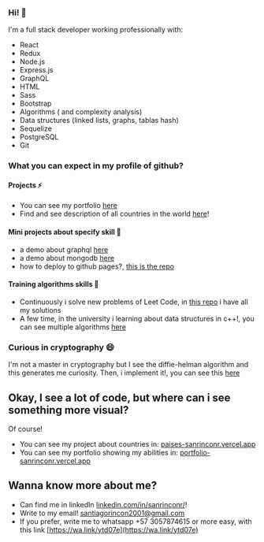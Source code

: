 ### Hi! 👋

I'm a full stack developer working professionally with:
- React
- Redux
- Node.js
- Express.js
- GraphQL
- HTML
- Sass
- Bootstrap
- Algorithms ( and complexity analysis)
- Data structures (linked lists, graphs, tablas hash)
- Sequelize
- PostgreSQL
- Git


### What you can expect in my profile of github?

#### Projects ⚡
 - You can see my portfolio [here](https://github.com/sanrinconr/Portfolio)
 - Find and see description of all countries in the world [here](https://github.com/sanrinconr/Countries-app)!

#### Mini projects about specify skill 🔭
 - a demo about graphql [here](https://github.com/sanrinconr/demo-graphql)
 - a demo about mongodb [here](https://github.com/sanrinconr/demo-mongodb)
 - how to deploy to github pages?, [this is the repo](https://github.com/sanrinconr/Demo-github-pages)
 
 #### Training algorithms skills 🌱
 - Continuously i solve new problems of Leet Code, in [this repo](https://github.com/sanrinconr/LeetCode-exercises) i have all my solutions
 - A few time, in the university i learning about data structures in c++!, you can see multiple algorithms [here](https://github.com/sanrinconr/algoritmos_busqueda)
 
 ### Curious in cryptography 😄
 I'm not a master in cryptography but I see the diffie-helman algorithm and this generates me curiosity.
 Then, i implement it!, you can see this [here](https://github.com/sanrinconr/Diffie-Helman)

## Okay, I see a lot of code, but where can i see something more visual?
Of course!
- You can see my project about countries in: [paises-sanrinconr.vercel.app](https://paises-sanrinconr.vercel.app/)
- You can see my portfolio showing my abilities in: [portfolio-sanrinconr.vercel.app](https://portfolio-sanrinconr.vercel.app)

## Wanna know more about me?
- Can find me in linkedIn [linkedin.com/in/sanrinconr/](https://www.linkedin.com/in/sanrinconr/)!
- Write to my email! santiagorincon2001@gmail.com
- If you prefer, write me to whatsapp +57 3057874615 or more easy, with this link [https://wa.link/ytd07e](https://wa.link/ytd07e)


